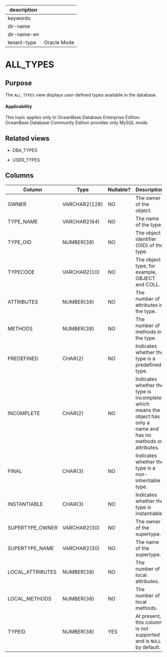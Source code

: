 | description ||
|---|---|
| keywords ||
| dir-name ||
| dir-name-en ||
| tenant-type | Oracle Mode |

# ALL_TYPES

## Purpose

The `ALL_TYPES` view displays user-defined types available in the database.

<main id="notice" >
    <h4>Applicability</h4>
    <p>This topic applies only to OceanBase Database Enterprise Edition. OceanBase Database Community Edition provides only MySQL mode. </p>
  </main>

## Related views

* DBA_TYPES

* USER_TYPES

Columns
-------------

| **Column** | **Type** | **Nullable?** | **Description** |
|------------------|---------------|----------------|---------------------------|
| OWNER | VARCHAR2(128) | NO | The owner of the object. |
| TYPE_NAME | VARCHAR2(64) | NO | The name of the type. |
| TYPE_OID | NUMBER(38) | NO | The object identifier (OID) of the type. |
| TYPECODE | VARCHAR2(10) | NO | The object type, for example, OBJECT and COLL. |
| ATTRIBUTES | NUMBER(38) | NO | The number of attributes in the type. |
| METHODS | NUMBER(38) | NO | The number of methods in the type. |
| PREDEFINED | CHAR(2) | NO | Indicates whether the type is a predefined type. |
| INCOMPLETE | CHAR(2) | NO | Indicates whether the type is incomplete, which means the object has only a name and has no methods or attributes. |
| FINAL | CHAR(3) | NO | Indicates whether the type is a non-inheritable type. |
| INSTANTIABLE | CHAR(3) | NO | Indicates whether the type is instantiable. |
| SUPERTYPE_OWNER | VARCHAR2(30) | NO | The owner of the supertype. |
| SUPERTYPE_NAME | VARCHAR2(30) | NO | The name of the supertype. |
| LOCAL_ATTRIBUTES | NUMBER(38) | NO | The number of local attributes. |
| LOCAL_METHODS | NUMBER(38) | NO | The number of local methods. |
| TYPEID | NUMBER(38) | YES | At present, this column is not supported and is `NULL` by default. |

